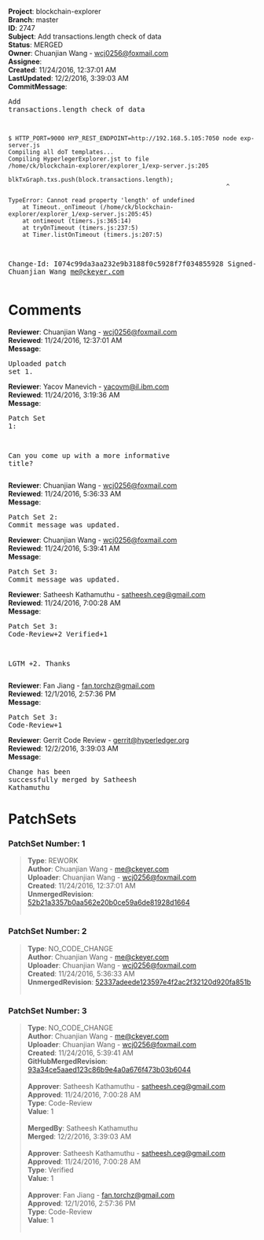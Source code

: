 <strong>Project</strong>: blockchain-explorer<br><strong>Branch</strong>: master<br><strong>ID</strong>: 2747<br><strong>Subject</strong>: Add transactions.length check of data<br><strong>Status</strong>: MERGED<br><strong>Owner</strong>: Chuanjian Wang - wcj0256@foxmail.com<br><strong>Assignee</strong>:<br><strong>Created</strong>: 11/24/2016, 12:37:01 AM<br><strong>LastUpdated</strong>: 12/2/2016, 3:39:03 AM<br><strong>CommitMessage</strong>:<br><pre>Add transactions.length check of data

```
$ HTTP_PORT=9000 HYP_REST_ENDPOINT=http://192.168.5.105:7050 node exp-server.js
Compiling all doT templates...
Compiling HyperlegerExplorer.jst to file
/home/ck/blockchain-explorer/explorer_1/exp-server.js:205
						blkTxGraph.txs.push(block.transactions.length);
						                                      ^

TypeError: Cannot read property 'length' of undefined
    at Timeout._onTimeout (/home/ck/blockchain-explorer/explorer_1/exp-server.js:205:45)
    at ontimeout (timers.js:365:14)
    at tryOnTimeout (timers.js:237:5)
    at Timer.listOnTimeout (timers.js:207:5)
```

Change-Id: I074c99da3aa232e9b3188f0c5928f7f034855928
Signed-off-by: Chuanjian Wang <me@ckeyer.com>
</pre><h1>Comments</h1><strong>Reviewer</strong>: Chuanjian Wang - wcj0256@foxmail.com<br><strong>Reviewed</strong>: 11/24/2016, 12:37:01 AM<br><strong>Message</strong>: <pre>Uploaded patch set 1.</pre><strong>Reviewer</strong>: Yacov Manevich - yacovm@il.ibm.com<br><strong>Reviewed</strong>: 11/24/2016, 3:19:36 AM<br><strong>Message</strong>: <pre>Patch Set 1:

Can you come up with a more informative title?</pre><strong>Reviewer</strong>: Chuanjian Wang - wcj0256@foxmail.com<br><strong>Reviewed</strong>: 11/24/2016, 5:36:33 AM<br><strong>Message</strong>: <pre>Patch Set 2: Commit message was updated.</pre><strong>Reviewer</strong>: Chuanjian Wang - wcj0256@foxmail.com<br><strong>Reviewed</strong>: 11/24/2016, 5:39:41 AM<br><strong>Message</strong>: <pre>Patch Set 3: Commit message was updated.</pre><strong>Reviewer</strong>: Satheesh Kathamuthu - satheesh.ceg@gmail.com<br><strong>Reviewed</strong>: 11/24/2016, 7:00:28 AM<br><strong>Message</strong>: <pre>Patch Set 3: Code-Review+2 Verified+1

LGTM +2. Thanks</pre><strong>Reviewer</strong>: Fan Jiang - fan.torchz@gmail.com<br><strong>Reviewed</strong>: 12/1/2016, 2:57:36 PM<br><strong>Message</strong>: <pre>Patch Set 3: Code-Review+1</pre><strong>Reviewer</strong>: Gerrit Code Review - gerrit@hyperledger.org<br><strong>Reviewed</strong>: 12/2/2016, 3:39:03 AM<br><strong>Message</strong>: <pre>Change has been successfully merged by Satheesh Kathamuthu</pre><h1>PatchSets</h1><h3>PatchSet Number: 1</h3><blockquote><strong>Type</strong>: REWORK<br><strong>Author</strong>: Chuanjian Wang - me@ckeyer.com<br><strong>Uploader</strong>: Chuanjian Wang - wcj0256@foxmail.com<br><strong>Created</strong>: 11/24/2016, 12:37:01 AM<br><strong>UnmergedRevision</strong>: [52b21a3357b0aa562e20b0ce59a6de81928d1664](https://github.com/hyperledger-gerrit-archive/blockchain-explorer/commit/52b21a3357b0aa562e20b0ce59a6de81928d1664)<br><br></blockquote><h3>PatchSet Number: 2</h3><blockquote><strong>Type</strong>: NO_CODE_CHANGE<br><strong>Author</strong>: Chuanjian Wang - me@ckeyer.com<br><strong>Uploader</strong>: Chuanjian Wang - wcj0256@foxmail.com<br><strong>Created</strong>: 11/24/2016, 5:36:33 AM<br><strong>UnmergedRevision</strong>: [52337adeede123597e4f2ac2f32120d920fa851b](https://github.com/hyperledger-gerrit-archive/blockchain-explorer/commit/52337adeede123597e4f2ac2f32120d920fa851b)<br><br></blockquote><h3>PatchSet Number: 3</h3><blockquote><strong>Type</strong>: NO_CODE_CHANGE<br><strong>Author</strong>: Chuanjian Wang - me@ckeyer.com<br><strong>Uploader</strong>: Chuanjian Wang - wcj0256@foxmail.com<br><strong>Created</strong>: 11/24/2016, 5:39:41 AM<br><strong>GitHubMergedRevision</strong>: [93a34ce5aaed123c86b9e4a0a676f473b03b6044](https://github.com/hyperledger-gerrit-archive/blockchain-explorer/commit/93a34ce5aaed123c86b9e4a0a676f473b03b6044)<br><br><strong>Approver</strong>: Satheesh Kathamuthu - satheesh.ceg@gmail.com<br><strong>Approved</strong>: 11/24/2016, 7:00:28 AM<br><strong>Type</strong>: Code-Review<br><strong>Value</strong>: 1<br><br><strong>MergedBy</strong>: Satheesh Kathamuthu<br><strong>Merged</strong>: 12/2/2016, 3:39:03 AM<br><br><strong>Approver</strong>: Satheesh Kathamuthu - satheesh.ceg@gmail.com<br><strong>Approved</strong>: 11/24/2016, 7:00:28 AM<br><strong>Type</strong>: Verified<br><strong>Value</strong>: 1<br><br><strong>Approver</strong>: Fan Jiang - fan.torchz@gmail.com<br><strong>Approved</strong>: 12/1/2016, 2:57:36 PM<br><strong>Type</strong>: Code-Review<br><strong>Value</strong>: 1<br><br></blockquote>